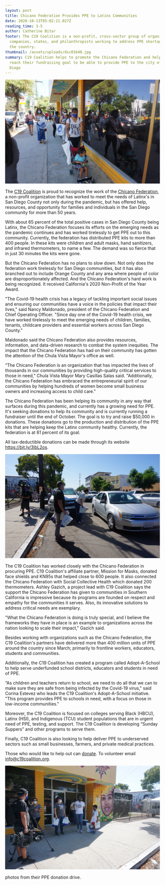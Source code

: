 ```yaml
---
layout: post
title: Chicano Federation Provides PPE to Latinx Communities
date: 2020-10-13T05:02:11.027Z
reading_time: 3-5
author: Catherine Bitar
footer: The C19 Coalition is a non-profit, cross-sector group of organizations,
  companies, states, and philanthropists working to address PPE shortages across
  the country.
thumbnail: /assets/uploads/dsc01648.jpg
summary: C19 Coalition helps to promote the Chicano Federation and help them
  reach their fundraising goal to be able to provide PPE to the city of San
  Diego
---
```

![](/assets/uploads/dsc01648.jpg)

The [C19 Coalition](c19coalition.org) is proud to recognize the work of the [Chicano Federation](www.chicanofederation.org/), a non-profit organization[](www.chicanofederation.org/) that has worked to meet the needs of Latinx's in San Diego County not only during the pandemic, but has offered help, resources, and opportunity for families and individuals in the San Diego community for more than 50 years.

With about 65 percent of the total positive cases in San Diego County being Latinx, the Chicano Federation focuses its efforts on the emerging needs as the pandemic continues and has worked tirelessly to get PPE out to this community. Currently, the federation has distributed PPE kits to more than 400 people. In these kits were children and adult masks, hand sanitizers, and infrared thermometers, to name a few. The demand was so fierce that in just 30 minutes the kits were gone.

But the Chicano Federation has no plans to slow down. Not only does the federation work tirelessly for San Diego communities, but it has also branched out to include Orange County and any area where people of color are disproportionately affected. And the Chicano Federation's hard work is being recognized. It received California's 2020 Non-Profit of the Year Award.

"The Covid-19 health crisis has a legacy of tackling important social issues and ensuring our communities have a voice in the policies that impact their lives," said Nancy Maldonado, president of the Chicano Federation and Chief Operating Officer. "Since day one of the Covid-19 health crisis, we have worked tirelessly to meet the emerging needs of children, families, tenants, childcare providers and essential workers across San Diego County."

Maldonado said the Chicano Federation also provides resources, information, and data-driven research to combat the system inequities. The impact that the Chicano Federation has had on their community has gotten the attention of the Chula Vista Mayor's office as well.

 “The Chicano Federation is an organization that has impacted the lives of thousands in our communities by providing high-quality critical services to those in need," Chula Vista Mayor Mary Casillas Salas said. "Additionally, the Chicano Federation has embraced the entrepreneurial spirit of our communities by helping hundreds of women become small business owners and increasing access to child care."

The Chicano Federation has been helping its community in any way that surfaces during this pandemic, and currently has a growing need for PPE. It's seeking donations to help its community and is currently running a fundraiser until the end of October. The goal is to try and raise $50,000 in donations. These donations go to the production and distribution of the PPE kits that are helping keep the Latinx community healthy. Currently, the federation is at 61 percent of its goal.  

All tax-deductible donations can be made through its website <https://bit.ly/3lbL2os>.

![](/assets/uploads/dsc01659.jpg)

The C19 Coalition has worked closely with the Chicano Federation in procuring PPE. C19 Coalition's affiliate partner, Mission for Masks, donated face shields and KN95s that helped close to 600 people. It also connected the Chicano Federation with Social Collective Health which donated 200 thermometers. Ashley Gazich, a project lead with C19 Coalition says the support the Chicano Federation has given to communities in Southern California is impressive because its programs are founded on respect and empathy for the communities it serves. Also, its innovative solutions to address critical needs are exemplary.

"What the Chicano Federation is doing is truly special, and I believe the frameworks they have in place is an example to organizations across the nation looking to scale their impact," Gazich said.

Besides working with organizations such as the Chicano Federation, the C19 Coalition's partners have delivered more than 400 million units of PPE around the country since March; primarily to frontline workers, educators, students and communities.

Additionally, the C19 Coalition has created a program called Adopt-A-School to help serve underfunded school districts, educators and students in need of PPE.

“As children and teachers return to school, we need to do all that we can to make sure they are safe from being infected by the Covid-19 virus," said Corina Estevez who leads the C19 Coalition's Adopt-A-School initiative. "This program provides PPE to schools in need, with a focus on those in low-income communities."

Moreover, the C19 Coalition is focused on colleges serving Black (HBCU), Latinx (HSI), and Indigenous (TCU) student populations that are in urgent need of PPE, testing, and support. The C19 Coalition is developing “Sunday Suppers” and other programs to serve them.

Finally, C19 Coalition is also looking to help deliver PPE to underserved sectors such as small businesses, farmers, and private medical practices.

Those who would like to help out can [donate](https://ecf.networkforgood.com/projects/52889-c19-coalition). To volunteer email [info@c19coalition.org](mailto:info@c19coalition.org).

![](/assets/uploads/dsc01670.jpg)

photos from their PPE donation drive.
